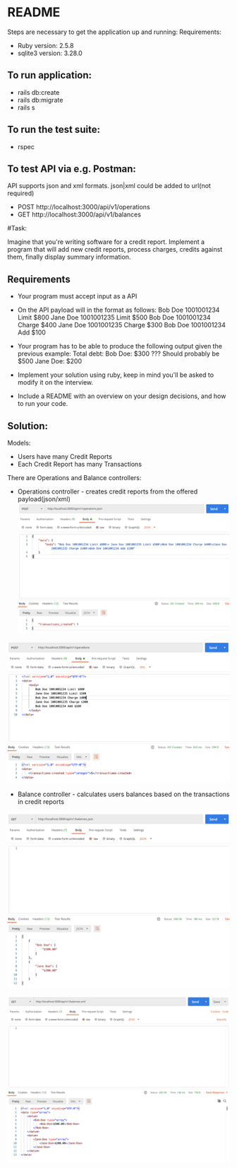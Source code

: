 # README

Steps are necessary to get the application up and running:
Requirements:
* Ruby version: 2.5.8
* sqlite3 version: 3.28.0

## To run application:
- rails db:create
- rails db:migrate
- rails s

## To run the test suite: 
- rspec

## To test API via e.g. Postman:
API supports json and xml formats. json|xml could be added to url(not required)
- POST http://localhost:3000/api/v1/operations
- GET http://localhost:3000/api/v1/balances
 
#Task:

Imagine that you're writing software for a credit report.  Implement a program that will add new credit reports, process charges, credits against them, finally display summary information.

## Requirements
- Your program must accept input as a API
- On the API payload will in the format as follows:
  Bob Doe 1001001234 Limit $800
  Jane Doe 1001001235 Limit $500
  Bob Doe 1001001234 Charge $400
  Jane Doe 1001001235 Charge $300
  Bob Doe 1001001234 Add $100
- Your program has to be able to produce the following output given the previous example:
  Total debt:
    Bob Doe: $300 ??? Should probably be $500
    Jane Doe: $200

- Implement your solution using ruby, keep in mind you'll be asked to modify it on the interview.
- Include a README with an overview on your design decisions, and how to run your code. 

## Solution:

Models:
- Users have many Credit Reports
- Each Credit Report has many Transactions

There are Operations and Balance controllers:
- Operations controller - creates credit reports from the offered payload(json/xml)
![alt text](public/operations_json.png)

![alt text](public/operations_xml.png)
- Balance controller - calculates users balances based on the transactions in credit reports

![alt text](public/balance_json.png)

![alt text](public/balance_xml.png)
